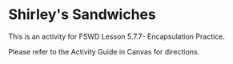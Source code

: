 # Shirley's Sandwiches

This is an activity for FSWD Lesson 5.7.7- Encapsulation Practice.

Please refer to the Activity Guide in Canvas for directions.